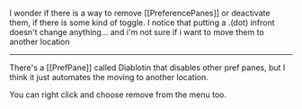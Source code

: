 

I wonder if there is a way to remove [[PreferencePanes]] or deactivate them, if there is some kind of toggle. I notice that putting a .(dot) infront doesn't change anything... and i'm not sure if i want to move them to another location

----

There's a [[PrefPane]] called Diablotin that disables other pref panes, but I think it just automates the moving to another location.

You can right click and choose remove from the menu too.